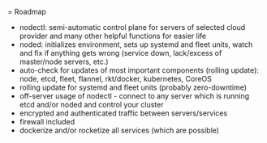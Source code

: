 = Roadmap

- nodectl: semi-automatic control plane for servers of selected cloud provider and many other helpful functions for easier life
- noded: initializes environment, sets up systemd and fleet units, watch and fix if anything gets wrong (service down, lack/excess of master/node servers, etc.)
- auto-check for updates of most important components (rolling update): node, etcd, fleet, flannel, rkt/docker, kubernetes, CoreOS
- rolling update for systemd and fleet units (probably zero-downtime)
- off-server usage of nodectl - connect to any server which is running etcd and/or noded and control your cluster
- encrypted and authenticated traffic between servers/services
- firewall included
- dockerize and/or rocketize all services (which are possible)
